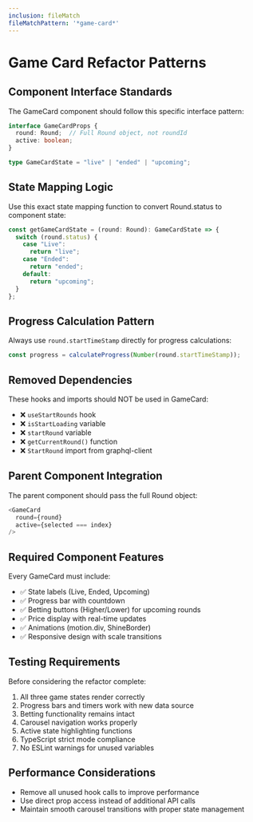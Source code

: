 ```yaml
---
inclusion: fileMatch
fileMatchPattern: '*game-card*'
---
```


# Game Card Refactor Patterns

## Component Interface Standards
The GameCard component should follow this specific interface pattern:

```typescript
interface GameCardProps {
  round: Round;  // Full Round object, not roundId
  active: boolean;
}

type GameCardState = "live" | "ended" | "upcoming";
```

## State Mapping Logic
Use this exact state mapping function to convert Round.status to component state:

```typescript
const getGameCardState = (round: Round): GameCardState => {
  switch (round.status) {
    case "Live":
      return "live";
    case "Ended":
      return "ended";
    default:
      return "upcoming";
  }
};
```

## Progress Calculation Pattern
Always use `round.startTimeStamp` directly for progress calculations:

```typescript
const progress = calculateProgress(Number(round.startTimeStamp));
```

## Removed Dependencies
These hooks and imports should NOT be used in GameCard:
- ❌ `useStartRounds` hook
- ❌ `isStartLoading` variable
- ❌ `startRound` variable  
- ❌ `getCurrentRound()` function
- ❌ `StartRound` import from graphql-client

## Parent Component Integration
The parent component should pass the full Round object:

```typescript
<GameCard
  round={round}
  active={selected === index}
/>
```

## Required Component Features
Every GameCard must include:
- ✅ State labels (Live, Ended, Upcoming)
- ✅ Progress bar with countdown
- ✅ Betting buttons (Higher/Lower) for upcoming rounds
- ✅ Price display with real-time updates
- ✅ Animations (motion.div, ShineBorder)
- ✅ Responsive design with scale transitions

## Testing Requirements
Before considering the refactor complete:
1. All three game states render correctly
2. Progress bars and timers work with new data source
3. Betting functionality remains intact
4. Carousel navigation works properly
5. Active state highlighting functions
6. TypeScript strict mode compliance
7. No ESLint warnings for unused variables

## Performance Considerations
- Remove all unused hook calls to improve performance
- Use direct prop access instead of additional API calls
- Maintain smooth carousel transitions with proper state management